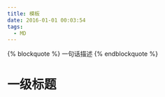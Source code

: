 ```yaml
---
title: 模板
date: 2016-01-01 00:03:54
tags:
  - MD
---
```


{% blockquote %} 一句话描述 {% endblockquote %}

<!--more-->

# 一级标题
